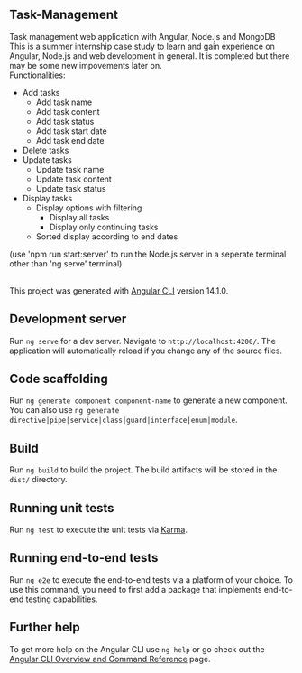 ## Task-Management

Task management web application with Angular, Node.js and MongoDB
<br>This is a summer internship case study to learn and gain experience on Angular, Node.js and web development in general. It is completed but there may be some new impovements later on.
<br>
Functionalities:
<ul>
  <li>Add tasks
    <ul>
      <li>Add task name</li>
      <li>Add task content</li>
      <li>Add task status</li>
      <li>Add task start date</li>
      <li>Add task end date</li>
    </ul>
  </li>
  <li>Delete tasks</li>
  <li>Update tasks
    <ul>
      <li>Update task name</li>
      <li>Update task content</li>
      <li>Update task status</li>
    </ul>
  </li>
  <li>Display tasks
    <ul>
      <li>Display options with filtering
        <ul>
          <li>Display all tasks</li>   
          <li>Display only continuing tasks</li>
        </ul>
      </li>
      <li>Sorted display according to end dates</li>
    </ul>
  </li>
</ul>

(use 'npm run start:server' to run the Node.js server in a seperate terminal other than 'ng serve' terminal)

<br>This project was generated with [Angular CLI](https://github.com/angular/angular-cli) version 14.1.0.

## Development server

Run `ng serve` for a dev server. Navigate to `http://localhost:4200/`. The application will automatically reload if you change any of the source files.

## Code scaffolding

Run `ng generate component component-name` to generate a new component. You can also use `ng generate directive|pipe|service|class|guard|interface|enum|module`.

## Build

Run `ng build` to build the project. The build artifacts will be stored in the `dist/` directory.

## Running unit tests

Run `ng test` to execute the unit tests via [Karma](https://karma-runner.github.io).

## Running end-to-end tests

Run `ng e2e` to execute the end-to-end tests via a platform of your choice. To use this command, you need to first add a package that implements end-to-end testing capabilities.

## Further help

To get more help on the Angular CLI use `ng help` or go check out the [Angular CLI Overview and Command Reference](https://angular.io/cli) page.
